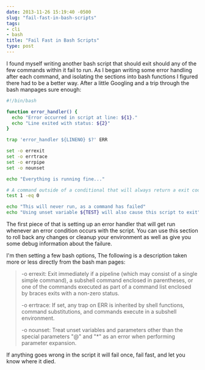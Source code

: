 ```yaml
---
date: 2013-11-26 15:19:40 -0500
slug: "fail-fast-in-bash-scripts"
tags:
- cli
- bash
title: "Fail Fast in Bash Scripts"
type: post
---
```


I found myself writing another bash script that should exit should any of the
few commands within it fail to run. As I began writing some error handling
after each command, and isolating the sections into bash functions I figured
there had to be a better way. After a little Googling and a trip through the
bash manpages sure enough:

```sh
#!/bin/bash

function error_handler() {
  echo "Error occurred in script at line: ${1}."
  echo "Line exited with status: ${2}"
}

trap 'error_handler ${LINENO} $?' ERR

set -o errexit
set -o errtrace
set -o errpipe
set -o nounset

echo "Everything is running fine..."

# A command outside of a conditional that will always return a exit code of 1
test 1 -eq 0

echo "This will never run, as a command has failed"
echo "Using unset variable ${TEST} will also cause this script to exit"
```

The first piece of that is setting up an error handler that will get run
whenever an error condition occurs with the script. You can use this section to
roll back any changes or cleanup your environment as well as give you some
debug information about the failure.

I'm then setting a few bash options, The following is a description taken more
or less directly from the bash man pages:

> -o errexit: Exit immediately if a pipeline (which may consist of a single
> simple command), a subshell command enclosed in parentheses, or one of the
> commands executed as part of a command list enclosed by braces exits with a
> non-zero status.
>
> -o errtrace: If set, any trap on ERR is inherited by shell functions, command
> substitutions, and commands execute in a subshell environment.
>
> -o nounset: Treat unset variables and parameters other than the special
> parameters "@" and "*" as an error when performing parameter expansion.

If anything goes wrong in the script it will fail once, fail fast, and let you
know where it died.
